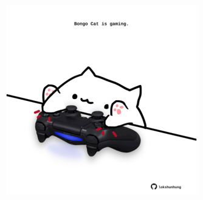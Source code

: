 <!-- built at 06/02/2021, 19:01:23 UTC -->
<p align="center">
  <img width="500" height="500" src="./ReadmeImage.svg">
</p>
